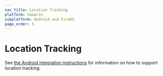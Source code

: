 ```yaml
---
nav_title: Location Tracking
platform: Xamarin
subplatform: Android and FireOS
page_order: 5
---
```

# Location Tracking

See [the Android integration instructions][1] for information on how to support location tracking.

[1]: {{site.baseurl}}/developer_guide/platform_integration_guides/android/analytics/location_tracking/#location-tracking
